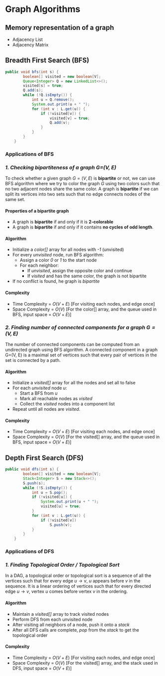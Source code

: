 # Graph Algorithms #

## Memory representation of a graph ##
- Adjacency List
- Adjacency Matrix









## Breadth First Search (BFS) ##
```java
public void bfs(int s) {
        boolean[] visited = new boolean[V];
        Queue<Integer> Q = new LinkedList<>();
        visited[s] = true;
        Q.add(s);
        while (!Q.isEmpty()) {
            int u = Q.remove();
            System.out.print(u + " ");
            for (int v : L.get(u)) {
                if (!visited[v]) {
                    visited[v] = true; 
                    Q.add(v); 
                }
            }
        }
    }
```

### Applications of BFS ###
### *1. Checking bipartiteness of a graph G=(V, E)* ###
To check whether a given graph $G=(V, E)$ is **bipartite** or not, we can use BFS algorithm where we try to color the graph $G$ using two colors such that no two adjacent nodes share the same color. A graph is **bipartite** if we can split its vertices into two sets such that no edge connects nodes of the same set. 

#### Properties of a bipartite graph ####
- A graph is **bipartite** if and only if it is **2-colorable**
- A graph is **bipartite** if and only if it contains **no cycles of odd length**.

#### Algorithm ####
- Initialize a *color[]* array for all nodes with *-1* (unvisited)
- For every *unvisited* node, run BFS algorithm:
  - Assign a color *0* or *1* to the start node
  - For each neighbor:
    - If *unvisited*, assign the opposite color and continue
    - If *visited* and has the same color, the graph is not bipartite
- If no conflict is found, he graph is *bipartite*

#### Complexity ####
- Time Complexity = $O(V+E)$ [For visiting each nodes, and edge once]
- Space Complexity = $O(V)$ [For the color[] array, and the queue used in BFS, input space = $O(V+E)$]


### *2. Finding number of connected components for a graph $G=(V, E)$* ###
The number of connected components can be computed from an undirected graph using BFS algorithm. A connected component in a graph G=(V, E) is a maximal set of vertices such that every pair of vertices in the set is connected by a path.

#### Algorithm ####
- Initialize a *visited[]* array for all the nodes and set all to false
- For each *unvisited* node $u$:
  - Start a BFS from $u$
  - Mark all reachable nodes as *visited*
  - Collect the *visited* nodes into a component list
- Repeat until all nodes are *visited*.

#### Complexity ####
- Time Complexity = $O(V+E)$ [For visiting each nodes, and edge once]
- Space Complexity = $O(V)$ [For the visited[] array, and the queue used in BFS, input space = $O(V+E)$]



## Depth First Search (DFS) ##
```java
public void dfs(int s) {
        boolean[] visited = new boolean[V];
        Stack<Integer> S = new Stack<>();
        S.push(s);
        while (!S.isEmpty()) {
            int u = S.pop();
            if (!visited[u]) {
                System.out.print(u + " ");
                visited[u] = true;
            }
            for (int v : L.get(u)) {
                if (!visited[v])
                    S.push(v);
            }
        }
    }
```

### Applications of DFS ###
### *1. Finding Topological Order / Topological Sort* ###
In a DAG, a topological order or topological sort is a sequence of all the vertices such that for every edge $u \rightarrow v$, $u$ appears before $v$ in the sequence. It is a linear ordering of vertices such that for every directed edge $u \rightarrow v$, vertex $u$ comes before vertex $v$ in the ordering.

#### Algorithm ####
- Maintain a *visited[]* array to track visited nodes
- Perform DFS from each unvisited node
- After visiting all neighbors of a node, push it onto a *stack*
- After all DFS calls are complete, *pop* from the *stack* to get the topological order

#### Complexity ####
- Time Complexity = $O(V+E)$ [For visiting each nodes, and edge once]
- Space Complexity = $O(V)$ [For the visited[] array, and the stack used in DFS, input space = $O(V+E)$]
